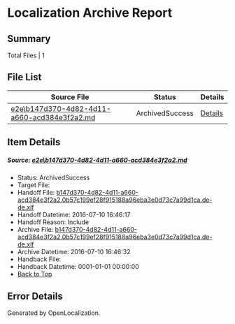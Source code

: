 # <a name='report-top'></a> Localization Archive Report

## Summary
 Total Files | 1

## File List
 Source File | Status | Details 
 ----------- | ------ | ------- 
 [e2e\b147d370-4d82-4d11-a660-acd384e3f2a2.md](https://github.com/OpenLocalizationTestOrg/oltest/blob/5fa4829704bf7b26809c6450a41501f0657a77f3/e2e/b147d370-4d82-4d11-a660-acd384e3f2a2.md) | ArchivedSuccess | [Details](#1f9b263ebad94afa977561291aca5370c728353e8)

## Item Details
##### <a name='1f9b263ebad94afa977561291aca5370c728353e8'></a> Source: [e2e\b147d370-4d82-4d11-a660-acd384e3f2a2.md](https://github.com/OpenLocalizationTestOrg/oltest/blob/5fa4829704bf7b26809c6450a41501f0657a77f3/e2e/b147d370-4d82-4d11-a660-acd384e3f2a2.md)
* Status: ArchivedSuccess
* Target File: 
* Handoff File: [b147d370-4d82-4d11-a660-acd384e3f2a2.0b57c199ef28f915188a96eba3e0d73c7a99d1ca.de-de.xlf](https://github.com/OpenLocalizationTestOrg/olhandoff-e2e/blob/8eeab1a944ba0eb6ed9ea993b4b0943d1a911bd3/ol-handoff/OpenLocalizationTestOrg/oltest-dede-fly/ci/ht/b147d370-4d82-4d11-a660-acd384e3f2a2.0b57c199ef28f915188a96eba3e0d73c7a99d1ca.de-de.xlf)
* Handoff Datetime: 2016-07-10 16:46:17
* Handoff Reason: Include
* Archive File: [b147d370-4d82-4d11-a660-acd384e3f2a2.0b57c199ef28f915188a96eba3e0d73c7a99d1ca.de-de.xlf](https://github.com/OpenLocalizationTestOrg/olhandoff-e2e/blob/f7cea181e45b11fd861d57119677c2cc9f071dc1/ol-archive/OpenLocalizationTestOrg/oltest-dede-fly/ci/ht/b147d370-4d82-4d11-a660-acd384e3f2a2.0b57c199ef28f915188a96eba3e0d73c7a99d1ca.de-de.xlf)
* Archive Datetime: 2016-07-10 16:46:32
* Handback File: 
* Handback Datetime: 0001-01-01 00:00:00
* [Back to Top](#report-top)


## Error Details

Generated by OpenLocalization.

